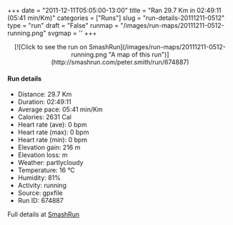 +++
date = "2011-12-11T05:05:00-13:00"
title = "Ran 29.7 Km in 02:49:11 (05:41 min/Km)"
categories = ["Runs"]
slug = "run-details-20111211-0512"
type = "run"
draft = "False"
runmap = "/images/run-maps/20111211-0512-running.png"
svgmap = '<polyline points="100 50, 99 50, 98 50, 98 50, 98 50, 96 52, 94 52, 94 52, 92 52, 90 52, 88 53, 85 52, 83 53, 83 53, 83 54, 81 54, 80 54, 80 54, 77 54, 72 54, 70 54, 68 53, 66 52, 64 50, 64 50, 61 49, 60 49, 59 48, 59 48, 58 48, 57 48, 56 48, 55 49, 56 49, 57 48, 58 51, 56 51, 54 51, 54 51, 54 50, 49 50, 49 49, 48 49, 47 50, 46 50, 46 50, 46 50, 46 50, 45 49, 45 49, 44 50, 43 50, 40 51, 39 51, 37 50, 37 50, 36 51, 32 51, 31 51, 31 51, 30 51, 28 51, 28 51, 27 50, 26 50, 24 50, 23 49, 22 48, 21 48, 20 47, 20 46, 19 46, 18 46, 16 46, 15 46, 14 47, 14 47, 13 48, 12 49, 11 49, 10 50, 10 50, 9 51, 8 51, 6 51, 6 51, 5 52, 3 52, 1 52, 1 52, 0 52">'
+++



<!--more-->

<center>
[![Click to see the run on SmashRun](/images/run-maps/20111211-0512-running.png "A map of this run")](http://smashrun.com/peter.smith/run/674887)
</center>

#### Run details

* Distance: 29.7 Km
* Duration: 02:49:11
* Average pace: 05:41 min/Km
* Calories: 2631 Cal
* Heart rate (ave): 0 bpm
* Heart rate (max): 0 bpm
* Heart rate (min): 0 bpm
* Elevation gain: 216 m
* Elevation loss:  m
* Weather: partlycloudy
* Temperature: 16 &deg;C
* Humidity: 81%
* Activity: running
* Source: gpxfile
* Run ID: 674887

Full details at [SmashRun](http://smashrun.com/peter.smith/run/674887)